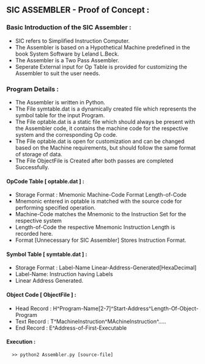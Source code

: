 ## SIC ASSEMBLER - Proof of Concept :

### Basic Introduction of the SIC Assembler :
* SIC refers to Simplified Instruction Computer.
* The Assembler is based on a Hypothetical Machine predefined in the book System Software by Leland L.Beck.
* The Assembler is a Two Pass Assembler.
* Seperate External input for Op Table is provided for customizing the Assembler to suit the user needs.

### Program Details :
* The Assembler is written in Python.
* The File symtable.dat is a dynamically created file which represents the symbol table for the input Program.
* The File optable.dat is a static file which should always be present with the Assembler code, it contains the machine code for the respective system and  the corresponding Op code.
* The File optable.dat is open for customization and can be changed based on the Machine requirements, but should follow the same format of storage of data.
* The File ObjectFile is Created after both passes are completed Successfully.

#### OpCode Table [ optable.dat ] :
* Storage Format : Mnemonic Machine-Code Format Length-of-Code
* Mnemonic entered in optable is matched with the source code for performing specified operation.
* Machine-Code matches the Mnemonic to the Instruction Set for the respective system
* Length-of-Code the respective Mnemonic Instruction Length is recorded here.
* Format [Unnecessary for SIC Assembler] Stores Instruction Format.

#### Symbol Table [ symtable.dat ] :
* Storage Format : Label-Name Linear-Address-Generated[HexaDecimal]
* Label-Name: Instruction having Labels
* Linear Address Generated.

#### Object Code [ ObjectFile ] :
* Head Record : H^Program-Name[2-7]^Start-Address^Length-Of-Object-Program
* Text Record : T^MachineInstruction^MAchineInstruction^.....
* End Record : E^Address-of-First-Executable

#### Execution :
```
  >> python2 Assembler.py [source-file]
```
